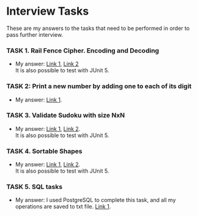 # Interview Tasks

These are my answers to the tasks that need to be performed in order to pass further interview.

### TASK 1. Rail Fence Cipher. Encoding and Decoding
* My answer: [Link 1](https://github.com/borymskyi/vector-software-interview-tasks/blob/master/src/main/java/com/borymskyi/task1/RailFenceCipher.java), [Link 2](https://github.com/borymskyi/vector-software-interview-tasks/blob/master/src/test/java/com/borymskyi/task1/RailFenceCipherTest.java)
<br>It is also possible to test with JUnit 5.

### TASK 2: Print a new number by adding one to each of its digit
* My answer: [Link 1](https://github.com/borymskyi/vector-software-interview-tasks/blob/master/src/main/java/com/borymskyi/task2/AddingToEachNumber.java).

### TASK 3. Validate Sudoku with size NxN
* My answer: [Link 1](https://github.com/borymskyi/vector-software-interview-tasks/tree/master/src/main/java/com/borymskyi/task3), [Link 2](https://github.com/borymskyi/vector-software-interview-tasks/blob/master/src/test/java/com/borymskyi/task3/SudokuValidatorTest.java).
<br>It is also possible to test with JUnit 5.

### TASK 4. Sortable Shapes
* My answer: [Link 1](https://github.com/borymskyi/vector-software-interview-tasks/tree/master/src/main/java/com/borymskyi/task4), [Link 2](https://github.com/borymskyi/vector-software-interview-tasks/blob/master/src/test/java/com/borymskyi/task4/ShapeTest.java).
<br>It is also possible to test with JUnit 5.

### TASK 5. SQL tasks
* My answer: I used PostgreSQL to complete this task, and all my operations are saved to txt file. [Link 1](https://github.com/borymskyi/vector-software-interview-tasks/blob/master/task5.txt).
